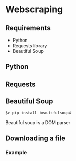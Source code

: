 # Webscraping

## Requirements

- Python
- Requests library
- Beautiful Soup

## Python


## Requests


## Beautiful Soup

```$> pip install beautifulsoup4```

Beautiful soup is a DOM parser

## Downloading a file

### Example